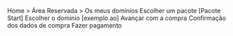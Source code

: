 Home > Área Reservada > Os meus domínios
Escolher um pacote [Pacote Start]
Escolher o dominio [exemplo.ao]
Avançar com a compra
Confirmação dos dados de compra
Fazer pagamento 


